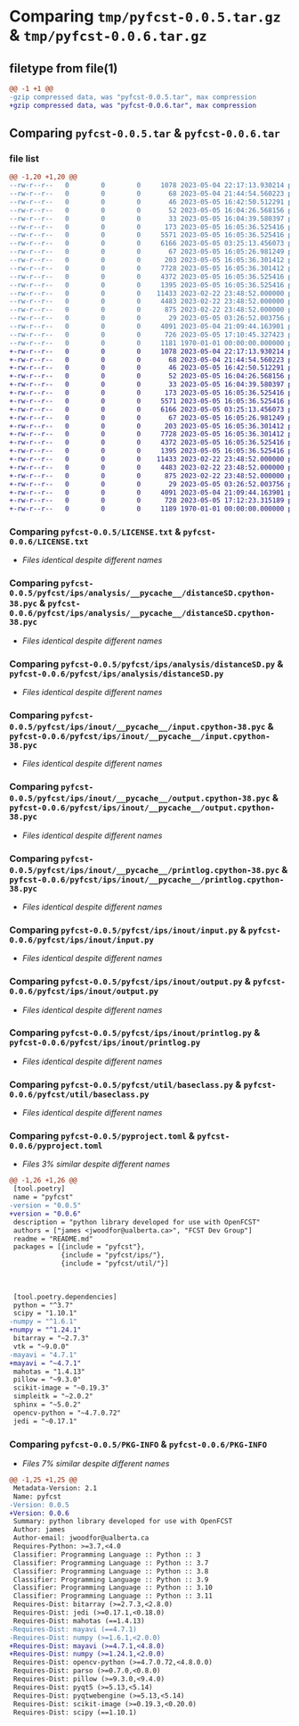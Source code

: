 # Comparing `tmp/pyfcst-0.0.5.tar.gz` & `tmp/pyfcst-0.0.6.tar.gz`

## filetype from file(1)

```diff
@@ -1 +1 @@
-gzip compressed data, was "pyfcst-0.0.5.tar", max compression
+gzip compressed data, was "pyfcst-0.0.6.tar", max compression
```

## Comparing `pyfcst-0.0.5.tar` & `pyfcst-0.0.6.tar`

### file list

```diff
@@ -1,20 +1,20 @@
--rw-r--r--   0        0        0     1078 2023-05-04 22:17:13.930214 pyfcst-0.0.5/LICENSE.txt
--rw-r--r--   0        0        0       68 2023-05-04 21:44:54.560223 pyfcst-0.0.5/README.md
--rw-r--r--   0        0        0       46 2023-05-05 16:42:50.512291 pyfcst-0.0.5/pyfcst/__init__.py
--rw-r--r--   0        0        0       52 2023-05-05 16:04:26.568156 pyfcst-0.0.5/pyfcst/ips/__init__.py
--rw-r--r--   0        0        0       33 2023-05-05 16:04:39.580397 pyfcst-0.0.5/pyfcst/ips/analysis/__init__.py
--rw-r--r--   0        0        0      173 2023-05-05 16:05:36.525416 pyfcst-0.0.5/pyfcst/ips/analysis/__pycache__/__init__.cpython-38.pyc
--rw-r--r--   0        0        0     5571 2023-05-05 16:05:36.525416 pyfcst-0.0.5/pyfcst/ips/analysis/__pycache__/distanceSD.cpython-38.pyc
--rw-r--r--   0        0        0     6166 2023-05-05 03:25:13.456073 pyfcst-0.0.5/pyfcst/ips/analysis/distanceSD.py
--rw-r--r--   0        0        0       67 2023-05-05 16:05:26.981249 pyfcst-0.0.5/pyfcst/ips/inout/__init__.py
--rw-r--r--   0        0        0      203 2023-05-05 16:05:36.301412 pyfcst-0.0.5/pyfcst/ips/inout/__pycache__/__init__.cpython-38.pyc
--rw-r--r--   0        0        0     7728 2023-05-05 16:05:36.301412 pyfcst-0.0.5/pyfcst/ips/inout/__pycache__/input.cpython-38.pyc
--rw-r--r--   0        0        0     4372 2023-05-05 16:05:36.525416 pyfcst-0.0.5/pyfcst/ips/inout/__pycache__/output.cpython-38.pyc
--rw-r--r--   0        0        0     1395 2023-05-05 16:05:36.525416 pyfcst-0.0.5/pyfcst/ips/inout/__pycache__/printlog.cpython-38.pyc
--rw-r--r--   0        0        0    11433 2023-02-22 23:48:52.000000 pyfcst-0.0.5/pyfcst/ips/inout/input.py
--rw-r--r--   0        0        0     4483 2023-02-22 23:48:52.000000 pyfcst-0.0.5/pyfcst/ips/inout/output.py
--rw-r--r--   0        0        0      875 2023-02-22 23:48:52.000000 pyfcst-0.0.5/pyfcst/ips/inout/printlog.py
--rw-r--r--   0        0        0       29 2023-05-05 03:26:52.003756 pyfcst-0.0.5/pyfcst/util/__init__.py
--rw-r--r--   0        0        0     4091 2023-05-04 21:09:44.163901 pyfcst-0.0.5/pyfcst/util/baseclass.py
--rw-r--r--   0        0        0      726 2023-05-05 17:10:45.327423 pyfcst-0.0.5/pyproject.toml
--rw-r--r--   0        0        0     1181 1970-01-01 00:00:00.000000 pyfcst-0.0.5/PKG-INFO
+-rw-r--r--   0        0        0     1078 2023-05-04 22:17:13.930214 pyfcst-0.0.6/LICENSE.txt
+-rw-r--r--   0        0        0       68 2023-05-04 21:44:54.560223 pyfcst-0.0.6/README.md
+-rw-r--r--   0        0        0       46 2023-05-05 16:42:50.512291 pyfcst-0.0.6/pyfcst/__init__.py
+-rw-r--r--   0        0        0       52 2023-05-05 16:04:26.568156 pyfcst-0.0.6/pyfcst/ips/__init__.py
+-rw-r--r--   0        0        0       33 2023-05-05 16:04:39.580397 pyfcst-0.0.6/pyfcst/ips/analysis/__init__.py
+-rw-r--r--   0        0        0      173 2023-05-05 16:05:36.525416 pyfcst-0.0.6/pyfcst/ips/analysis/__pycache__/__init__.cpython-38.pyc
+-rw-r--r--   0        0        0     5571 2023-05-05 16:05:36.525416 pyfcst-0.0.6/pyfcst/ips/analysis/__pycache__/distanceSD.cpython-38.pyc
+-rw-r--r--   0        0        0     6166 2023-05-05 03:25:13.456073 pyfcst-0.0.6/pyfcst/ips/analysis/distanceSD.py
+-rw-r--r--   0        0        0       67 2023-05-05 16:05:26.981249 pyfcst-0.0.6/pyfcst/ips/inout/__init__.py
+-rw-r--r--   0        0        0      203 2023-05-05 16:05:36.301412 pyfcst-0.0.6/pyfcst/ips/inout/__pycache__/__init__.cpython-38.pyc
+-rw-r--r--   0        0        0     7728 2023-05-05 16:05:36.301412 pyfcst-0.0.6/pyfcst/ips/inout/__pycache__/input.cpython-38.pyc
+-rw-r--r--   0        0        0     4372 2023-05-05 16:05:36.525416 pyfcst-0.0.6/pyfcst/ips/inout/__pycache__/output.cpython-38.pyc
+-rw-r--r--   0        0        0     1395 2023-05-05 16:05:36.525416 pyfcst-0.0.6/pyfcst/ips/inout/__pycache__/printlog.cpython-38.pyc
+-rw-r--r--   0        0        0    11433 2023-02-22 23:48:52.000000 pyfcst-0.0.6/pyfcst/ips/inout/input.py
+-rw-r--r--   0        0        0     4483 2023-02-22 23:48:52.000000 pyfcst-0.0.6/pyfcst/ips/inout/output.py
+-rw-r--r--   0        0        0      875 2023-02-22 23:48:52.000000 pyfcst-0.0.6/pyfcst/ips/inout/printlog.py
+-rw-r--r--   0        0        0       29 2023-05-05 03:26:52.003756 pyfcst-0.0.6/pyfcst/util/__init__.py
+-rw-r--r--   0        0        0     4091 2023-05-04 21:09:44.163901 pyfcst-0.0.6/pyfcst/util/baseclass.py
+-rw-r--r--   0        0        0      728 2023-05-05 17:12:23.315189 pyfcst-0.0.6/pyproject.toml
+-rw-r--r--   0        0        0     1189 1970-01-01 00:00:00.000000 pyfcst-0.0.6/PKG-INFO
```

### Comparing `pyfcst-0.0.5/LICENSE.txt` & `pyfcst-0.0.6/LICENSE.txt`

 * *Files identical despite different names*

### Comparing `pyfcst-0.0.5/pyfcst/ips/analysis/__pycache__/distanceSD.cpython-38.pyc` & `pyfcst-0.0.6/pyfcst/ips/analysis/__pycache__/distanceSD.cpython-38.pyc`

 * *Files identical despite different names*

### Comparing `pyfcst-0.0.5/pyfcst/ips/analysis/distanceSD.py` & `pyfcst-0.0.6/pyfcst/ips/analysis/distanceSD.py`

 * *Files identical despite different names*

### Comparing `pyfcst-0.0.5/pyfcst/ips/inout/__pycache__/input.cpython-38.pyc` & `pyfcst-0.0.6/pyfcst/ips/inout/__pycache__/input.cpython-38.pyc`

 * *Files identical despite different names*

### Comparing `pyfcst-0.0.5/pyfcst/ips/inout/__pycache__/output.cpython-38.pyc` & `pyfcst-0.0.6/pyfcst/ips/inout/__pycache__/output.cpython-38.pyc`

 * *Files identical despite different names*

### Comparing `pyfcst-0.0.5/pyfcst/ips/inout/__pycache__/printlog.cpython-38.pyc` & `pyfcst-0.0.6/pyfcst/ips/inout/__pycache__/printlog.cpython-38.pyc`

 * *Files identical despite different names*

### Comparing `pyfcst-0.0.5/pyfcst/ips/inout/input.py` & `pyfcst-0.0.6/pyfcst/ips/inout/input.py`

 * *Files identical despite different names*

### Comparing `pyfcst-0.0.5/pyfcst/ips/inout/output.py` & `pyfcst-0.0.6/pyfcst/ips/inout/output.py`

 * *Files identical despite different names*

### Comparing `pyfcst-0.0.5/pyfcst/ips/inout/printlog.py` & `pyfcst-0.0.6/pyfcst/ips/inout/printlog.py`

 * *Files identical despite different names*

### Comparing `pyfcst-0.0.5/pyfcst/util/baseclass.py` & `pyfcst-0.0.6/pyfcst/util/baseclass.py`

 * *Files identical despite different names*

### Comparing `pyfcst-0.0.5/pyproject.toml` & `pyfcst-0.0.6/pyproject.toml`

 * *Files 3% similar despite different names*

```diff
@@ -1,26 +1,26 @@
 [tool.poetry]
 name = "pyfcst"
-version = "0.0.5"
+version = "0.0.6"
 description = "python library developed for use with OpenFCST"
 authors = ["james <jwoodfor@ualberta.ca>", "FCST Dev Group"]
 readme = "README.md"
 packages = [{include = "pyfcst"},
             {include = "pyfcst/ips/"},
             {include = "pyfcst/util/"}]
 
 
 
 [tool.poetry.dependencies]
 python = "^3.7"
 scipy = "1.10.1"
-numpy = "^1.6.1"
+numpy = "^1.24.1"
 bitarray = "~2.7.3"
 vtk = "~9.0.0"
-mayavi = "4.7.1"
+mayavi = "~4.7.1"
 mahotas = "1.4.13"
 pillow = "~9.3.0"
 scikit-image = "~0.19.3"
 simpleitk = "~2.0.2"
 sphinx = "~5.0.2"
 opencv-python = "~4.7.0.72"
 jedi = "~0.17.1"
```

### Comparing `pyfcst-0.0.5/PKG-INFO` & `pyfcst-0.0.6/PKG-INFO`

 * *Files 7% similar despite different names*

```diff
@@ -1,25 +1,25 @@
 Metadata-Version: 2.1
 Name: pyfcst
-Version: 0.0.5
+Version: 0.0.6
 Summary: python library developed for use with OpenFCST
 Author: james
 Author-email: jwoodfor@ualberta.ca
 Requires-Python: >=3.7,<4.0
 Classifier: Programming Language :: Python :: 3
 Classifier: Programming Language :: Python :: 3.7
 Classifier: Programming Language :: Python :: 3.8
 Classifier: Programming Language :: Python :: 3.9
 Classifier: Programming Language :: Python :: 3.10
 Classifier: Programming Language :: Python :: 3.11
 Requires-Dist: bitarray (>=2.7.3,<2.8.0)
 Requires-Dist: jedi (>=0.17.1,<0.18.0)
 Requires-Dist: mahotas (==1.4.13)
-Requires-Dist: mayavi (==4.7.1)
-Requires-Dist: numpy (>=1.6.1,<2.0.0)
+Requires-Dist: mayavi (>=4.7.1,<4.8.0)
+Requires-Dist: numpy (>=1.24.1,<2.0.0)
 Requires-Dist: opencv-python (>=4.7.0.72,<4.8.0.0)
 Requires-Dist: parso (>=0.7.0,<0.8.0)
 Requires-Dist: pillow (>=9.3.0,<9.4.0)
 Requires-Dist: pyqt5 (>=5.13,<5.14)
 Requires-Dist: pyqtwebengine (>=5.13,<5.14)
 Requires-Dist: scikit-image (>=0.19.3,<0.20.0)
 Requires-Dist: scipy (==1.10.1)
```

